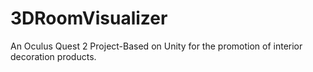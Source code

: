# 3DRoomVisualizer
An Oculus Quest 2 Project-Based on Unity for the promotion of interior decoration products.
